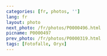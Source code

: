 ```yaml
---
categories: [fr, photos, '']
lang: fr
layout: photo
next_photo: /fr/photos/P0000496.html
picname: P0000497
prev_photo: /fr/photos/P0000319.html
tags: [Fotofalle, Oryx]
---
```

